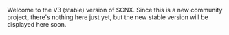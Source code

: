 Welcome to the V3 (stable) version of SCNX. Since this is a new community project, there's nothing here just yet, but the new stable version will be displayed here soon.